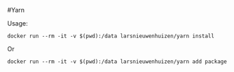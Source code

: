 #Yarn

Usage:

```docker run --rm -it -v $(pwd):/data larsnieuwenhuizen/yarn install```

Or

```docker run --rm -it -v $(pwd):/data larsnieuwenhuizen/yarn add package```